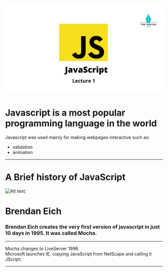 ![Alt text](image.png) 
=====================
Javascript is a most popular programming language in the world
========================
Javascript was used mainly for making webpages interactive such as:
* validation
* animation 
------------------------
# A Brief history of JavaScript
  ![Alt text](image-1.png);
# Brendan Eich

### Brendan Eich creates the very first version of javascript in just 10 days in 1995. It was called Mocha.
------------------------
Mocha changes to LiveServer 1996.  
Microsoft launches IE, copying JavaScript from NetScape and calling it JScript; 
___________________________
